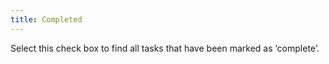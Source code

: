 ```yaml
---
title: Completed
---
```



Select this check box to find all tasks that have been marked as ‘complete’.
